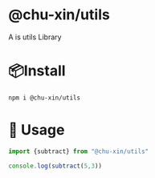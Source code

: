 # @chu-xin/utils
A is utils Library

# 📦Install

```bash
npm i @chu-xin/utils
```

# 🦄 Usage
```javascript
import {subtract} from "@chu-xin/utils"

console.log(subtract(5,3))
```